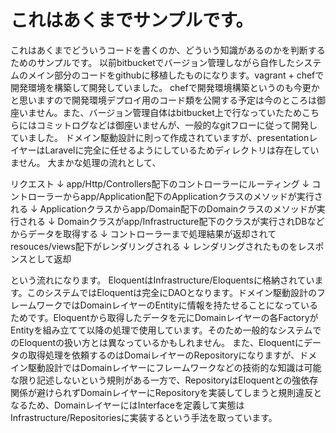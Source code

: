 # これはあくまでサンプルです。
これはあくまでどういうコードを書くのか、どういう知識があるのかを判断するためのサンプルです。
以前bitbucketでバージョン管理しながら自作したシステムのメイン部分のコードをgithubに移植したものになります。vagrant + chefで開発環境を構築して開発していました。
chefで開発環境構築というのも今更かと思いますので開発環境デプロイ用のコード類を公開する予定は今のところは御座いません。また、バージョン管理自体はbitbucket上で行なっていたためこちらにはコミットログなどは御座いませんが、一般的なgitフローに従って開発していました。
ドメイン駆動設計に則って作成されていますが、presentationレイヤーはLaravelに完全に任せるようにしているためディレクトリは存在していません。
大まかな処理の流れとして、

リクエスト
↓
app/Http/Controllers配下のコントローラーにルーティング
↓
コントローラーからapp/Application配下のApplicationクラスのメソッドが実行される
↓
Applicationクラスからapp/Domain配下のDomainクラスのメソッドが実行される
↓
Domainクラスがapp/Infrastructure配下のクラスが実行されDBなどからデータを取得する
↓
コントローラーまで処理結果が返却されてresouces/views配下がレンダリングされる
↓
レンダリングされたものをレスポンスとして返却

という流れになります。
EloquentはInfrastructure/Eloquentsに格納されています。このシステムではEloquentは完全にDAOとなります。ドメイン駆動設計のフレームワークではDomainレイヤーのEntityに情報を持たせることになっているためです。Eloquentから取得したデータを元にDomainレイヤーの各FactoryがEntityを組み立てて以降の処理で使用しています。そのため一般的なシステムでのEloquentの扱い方とは異なっているかもしれません。
また、Eloquentにデータの取得処理を依頼するのはDomaiレイヤーのRepositoryになりますが、ドメイン駆動設計ではDomainレイヤーにフレームワークなどの技術的な知識は可能な限り記述しないという規則がある一方で、RepositoryはEloquentとの強依存関係が避けられずDomainレイヤーにRepositoryを実装してしまうと規則違反となるため、DomainレイヤーにはInterfaceを定義して実態はInfrastructure/Repositoriesに実装するという手法を取っています。
